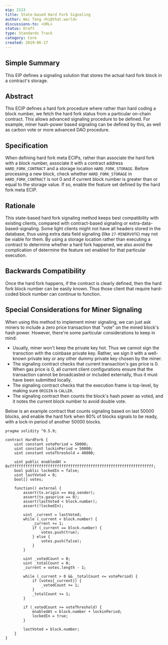 ```yaml
---
eip: 2123
title: State-based Hard Fork Signaling
author: Wei Tang <hi@that.world>
discussions-to: <URL>
status: Draft
type: Standards Track
category: Core
created: 2019-06-17
---
```


## Simple Summary

This EIP defines a signaling solution that stores the actual hard fork
block in a contract's storage.

## Abstract

This ECIP defines a hard fork procedure where rather than hard coding
a block number, we fetch the hard fork status from a particular
on-chain contract. This allows advanced signaling procedure to be
defined. For example, miner hash-power based signaling can be defined
by this, as well as carbon vote or more advanced DAO procedure.

## Specification

When defining hard fork meta ECIPs, rather than associate the hard
fork with a block number, associate it with a contract address
`HARD_FORK_CONTRACT` and a storage location
`HARD_FORK_STORAGE`. Before processing a new block, check whether
`HARD_FORK_STORAGE` in `HARD_FORK_CONTRACT` is not 0 and if current
block number is greater than or equal to the storage value. If so,
enable the feature set defined by the hard fork meta ECIP.

## Rationale

This state-based hard fork signaling method keeps best compatibility
with existing clients, compared with contract-based signaling or
extra-data-based-signaling. Some light clients might not have all
headers stored in the database, thus using extra data field signaling
(like `27-MINERVOTE`) may not be viable for them. By using a storage
location rather than executing a contract to determine whether a hard
fork happened, we also avoid the complication of determine the feature
set enabled for that particular execution.

## Backwards Compatibility

Once the hard fork happens, if the contract is clearly defined, then
the hard fork block number can be easily known. Thus those client that
require hard-coded block number can continue to function.

## Special Considerations for Miner Signaling

When using this method to implement miner signaling, we can just ask
miners to include a zero price transaction that "vote" on the mined
block's hash power. However, there're some particular considerations
to keep in mind:

* Usually, miner won't keep the private key hot. Thus we cannot sign
  the transction with the coinbase private key. Rather, we sign it
  with a well-known private key or any other dummy private key chosen
  by the miner.
* The signaling contract checks that current transaction's gas price
  is 0. When gas price is 0, all current client configurations ensure
  that the transaction cannot be broadcasted or included externally,
  thus it must have been submitted locally.
* The signaling contract checks that the execution frame is top-level,
  by making sure `ORIGIN` is `CALLER`.
* The signaling contract then counts the block's hash power as voted,
  and it notes the current block number to avoid double vote.

Below is an example contract that counts signaling based on last 50000
blocks, and enable the hard fork when 80% of blocks signals to be
ready, with a lock-in period of another 50000 blocks.

```
pragma solidity ^0.5.9;

contract HardFork {
    uint constant votePeriod = 50000;
    uint constant lockinPeriod = 50000;
    uint constant voteThreshold = 40000;
    
    uint public enabledAt = 0xffffffffffffffffffffffffffffffffffffffffffffffffffffffffffffffff;
    bool public lockedIn = false;
    uint lastVoted = 0;
    bool[] votes;
    
    function() external {
        assert(tx.origin == msg.sender);
        assert(tx.gasprice == 0);
        assert(lastVoted < block.number);
        assert(!lockedIn);
        
        uint _current = lastVoted;
        while (_current < block.number) {
            _current += 1;
            if (_current == block.number) {
                votes.push(true);
            } else {
                votes.push(false);
            }
        }
        
        uint _votedCount = 0;
        uint _totalCount = 0;
        _current = votes.length - 1;
        
        while (_current > 0 && _totalCount <= votePeriod) {
            if (votes[_current]) {
                _votedCount += 1;
            }
            _totalCount += 1;
        }
        
        if (_votedCount >= voteThreshold) {
            enabledAt = block.number + lockinPeriod;
            lockedIn = true;
        }
        
        lastVoted = block.number;
    }
}
```

